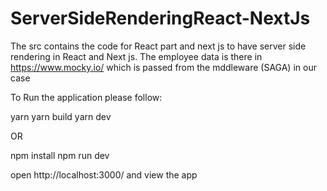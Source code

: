 # ServerSideRenderingReact-NextJs
The src contains the code for React part and next js to have server side rendering in React and Next js.
The employee data is there in https://www.mocky.io/ which is passed from the mddleware (SAGA) in our case

To Run the application please follow:

yarn
yarn build
yarn dev

OR

npm install
npm run dev

open http://localhost:3000/ and view the app